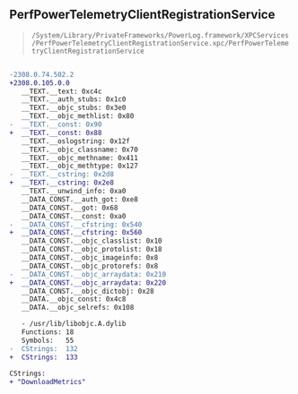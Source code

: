 ## PerfPowerTelemetryClientRegistrationService

> `/System/Library/PrivateFrameworks/PowerLog.framework/XPCServices/PerfPowerTelemetryClientRegistrationService.xpc/PerfPowerTelemetryClientRegistrationService`

```diff

-2308.0.74.502.2
+2308.0.105.0.0
   __TEXT.__text: 0xc4c
   __TEXT.__auth_stubs: 0x1c0
   __TEXT.__objc_stubs: 0x3e0
   __TEXT.__objc_methlist: 0x80
-  __TEXT.__const: 0x90
+  __TEXT.__const: 0x88
   __TEXT.__oslogstring: 0x12f
   __TEXT.__objc_classname: 0x70
   __TEXT.__objc_methname: 0x411
   __TEXT.__objc_methtype: 0x127
-  __TEXT.__cstring: 0x2d8
+  __TEXT.__cstring: 0x2e8
   __TEXT.__unwind_info: 0xa0
   __DATA_CONST.__auth_got: 0xe8
   __DATA_CONST.__got: 0x68
   __DATA_CONST.__const: 0xa0
-  __DATA_CONST.__cfstring: 0x540
+  __DATA_CONST.__cfstring: 0x560
   __DATA_CONST.__objc_classlist: 0x10
   __DATA_CONST.__objc_protolist: 0x18
   __DATA_CONST.__objc_imageinfo: 0x8
   __DATA_CONST.__objc_protorefs: 0x8
-  __DATA_CONST.__objc_arraydata: 0x210
+  __DATA_CONST.__objc_arraydata: 0x220
   __DATA_CONST.__objc_dictobj: 0x28
   __DATA.__objc_const: 0x4c8
   __DATA.__objc_selrefs: 0x108

   - /usr/lib/libobjc.A.dylib
   Functions: 18
   Symbols:   55
-  CStrings:  132
+  CStrings:  133
 
CStrings:
+ "DownloadMetrics"

```
